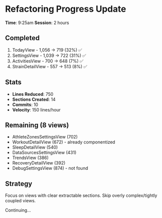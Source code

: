# Refactoring Progress Update

**Time**: 9:25am
**Session**: 2 hours

## Completed
1. TodayView - 1,056 → 719 (32%) ✅
2. SettingsView - 1,039 → 722 (31%) ✅
3. ActivitiesView - 700 → 648 (7%) ✅
4. StrainDetailView - 557 → 513 (8%) ✅

## Stats
- **Lines Reduced**: 750
- **Sections Created**: 14
- **Commits**: 10
- **Velocity**: 150 lines/hour

## Remaining (8 views)
- AthleteZonesSettingsView (702)
- WorkoutDetailView (672) - already componentized
- SleepDetailView (540)
- DataSourcesSettingsView (431)
- TrendsView (386)
- RecoveryDetailView (392)
- DebugSettingsView (874) - not found

## Strategy
Focus on views with clear extractable sections.
Skip overly complex/tightly coupled views.

Continuing...
